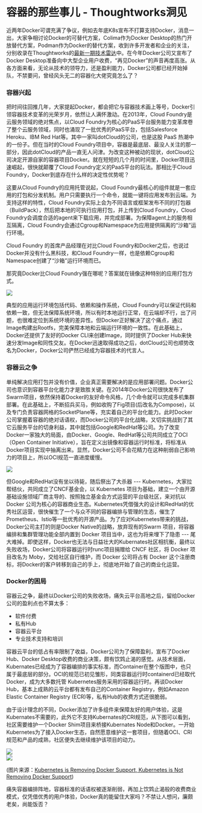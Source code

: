 # 容器的那些事儿 - Thoughtworks洞见
近两年Docker可谓充满了争议，例如去年底K8s宣布不打算支持Docker，消息一出，大家争相讨论Docker的可替代方案，Colima作为Docker Desktop的热门开放替代方案，Podman作为Docker的替代方案，收到许多开发者和企业的关注，分别收录在Thoughtworks的[最新一期技术雷达](https://insights.thoughtworks.cn/technology-radar-26/)中。在今年Docker公司又宣布了Docker Desktop准备向中大型企业用户收费，“再见Docker”的声音再度高涨。从各方面来看，无论从技术的领导力，还是盈利能力，Docker公司都已经开始掉队，不禁要问，曾经风头无二的容器化大佬究竟怎么了？

### 容器兴起

把时间往回推几年，大家提起Docker，都会把它与容器技术画上等号，Docker引领容器技术变革的光荣岁月，依然让人满怀激动。在2013年，Cloud Foundry是云服务领域的绝对焦点，以Cloud Foundry为核心的PaaS平台服务能力变革席卷了整个云服务领域，同时也涌现了一批优秀的PaaS平台，包括Salesforce Heroku、IBM Red Hat等。其中一家叫dotCloud的公司，也是这股 PaaS 热潮中的一份子。但在当时的Cloud Foundry项目中，容器是最底层、最没人关注的那一部分，因此dotCloud的产品一直无人问津。为改变这种被动的现状，dotCloud公司决定开源自家的容器项目Docker。就在短短的几个月的时间里，Docker项目迅速崛起，很快就颠覆了Cloud Foundry定义的PaaS平台的玩法。那相比于Cloud Foundry，Docker到底存在什么样的决定性优势呢？

这要从Cloud Foundry的应用托管说起，Cloud Foundry最核心的组件就是一套应用的打包和分发机制。用户只需要执行一个命令，就能一键将应用发布到云端。为支持这样的特性，Cloud Foundry实际上会为不同语言或框架发布不同的打包器（BuildPack），然后把本地的可执行应用打包，并上传到Cloud Foundry，Cloud Foundry会调度合适的agent来下载应用，并完成部署。为保障agent上的服务相互隔离，Cloud Foundry会通过Cgroup和Namespace为应用提供隔离的“沙箱”运行环境。

Cloud Foundry 的首席产品经理在对比Cloud Foundry和Docker之后，也说过Docker并没有什么黑科技，和Cloud Foundry一样，也是依赖Cgroup和Namespace创建了“沙箱”运行环境而已。

那究竟Docker比Cloud Foundry强在哪呢？答案就在镜像这种特别的应用打包方式。

[![](https://insights.thoughtworks.cn/wp-content/uploads/2022/05/docker-colima-podman-container-1.png)
](https://insights.thoughtworks.cn/wp-content/uploads/2022/05/docker-colima-podman-container-1.png)

典型的应用运行环境包括代码、依赖和操作系统，Cloud Foundry可以保证代码和依赖一致，但无法保障系统环境，所以有时本地运行正常，在云端却不行，出了问题，也很难定位到系统环境的差异性。但Docker正好解决了这个痛点，通过Image构建出Rootfs，完美保障本地和云端运行环境的一致性。在此基础上，Docker还提供了友好的Docker CLI来创建Image，同时提供了Docker Hub来快速分发Image和同性交友。在Docker迅速取得成功之后，dotCloud公司也顺势改名为Docker，Docker公司俨然已经成为容器技术的代言人。

### 容器云之争

单纯解决应用打包并没有价值，企业真正需要解决的是应用部署问题。Docker公司也意识到容器平台化能力才是致胜关键。在2014年Docker公司很快发布了Swarm项目，依然保持着Docker的友好命令风格，几个命令就可以完成多机集群部署。在此基础上，不断招兵买马，例如收购了Fig项目(后改名为Compose)，以及专门负责容器网格的SocketPlane等，充实着自己的平台化能力。此时Docker公司掌握着容器的绝对话语权，而Docker公司的平台化战略，又切实挑战到了其它云服务平台的切身利益，其中就包括Google和RedHat等公司。为了改变Docker一家独大的局面，由Docker、Google、RedHat等公司共同成立了OCI（Open Container Initiative），旨在定义出镜像和容器运行时标准，将标准从Docker项目实现中抽离出来。显然，Docker公司不会花精力在这种削弱自己影响力的项目上，所以OCI规范一直进度缓慢。

[![](https://insights.thoughtworks.cn/wp-content/uploads/2022/05/docker-colima-podman-container-2.png)
](https://insights.thoughtworks.cn/wp-content/uploads/2022/05/docker-colima-podman-container-2.png)

但Google和RedHat没有坐以待毙，随后祭出了大杀器 --- Kubernetes，大家拉帮结伙，共同成立了CNCF基金会，以 Kubernetes 项目为基础，建立一个由开源基础设施领域厂商主导的、按照独立基金会方式运营的平台级社区，来对抗以 Docker 公司为核心的容器商业生态。Kubernetes凭借强大的设计和RedHat的优秀社区运营，很快催生了一个与众不同的容器编排与管理的生态，催生了Prometheus、Istio等一批优秀的开源产品。为了应对Kubernetes带来的挑战，Docker公司主打的则是Docker Native的战略，放弃现有的Swarm 项目，将容器编排和集群管理功能全部内置到 Docker 项目当中，这也为将来埋下了隐患 --- 尾大难掉。即使这样，Docker也无法与日益壮大的Kubernates社区相抗衡，最终以失败收场，Docker公司将容器运行时runc项目捐赠给 CNCF 社区，将 Docker 项目改名为 Moby，交给社区自行维护，而 Docker 公司将占有 Docker 这个注册商标，将Docker的客户转移到自己的手上，彻底地开始了自己的商业化运营。

### Docker的困局

容器云之争，最终以Docker公司的失败收场，痛失云平台高地之后，留给Docker公司的盈利点也不算太多：

*   软件付费
*   私有Hub
*   容器云平台
*   专业技术支持和培训

容器云平台的低占有率限制了收益，Docker公司为了保障盈利，宣布了Docker Hub、Docker Desktop收费的商业决策，颇有饮鸩止渴的感觉。从技术层面，Kubernates已经成为了容器编排的事实标准，而Container在整个版图中，也只属于最底层的部分。OCI的规范已初见雏形，同类容器运行时containerd已经取代Docker，成为大多数托管 Kubernetes服务采用的容器运行时。再谈Docker Hub，基本上成熟的云平台都有发布自己的Container Registry，例如Amazon Elastic Container Registry (ECR)等，私有Hub的收费方式还很脆弱。

由于设计理念的不同，Docker添加了许多组件来保障友好的用户体验，这是Kubernates不需要的，此外它不支持Kubernates的CRI规范，从下图可以看到，社区需要维护一个Docker Shim项目来桥接Kubernates Node和Docker。一开始Kubernetes为了接入Docker生态，自然愿意维护这一套项目，但随着OCI、CRI规范和产品的成熟，社区便失去继续维护该项目的动力。

[![](https://insights.thoughtworks.cn/wp-content/uploads/2022/05/docker-colima-podman-container-3.png)
](https://insights.thoughtworks.cn/wp-content/uploads/2022/05/docker-colima-podman-container-3.png)  
[![](https://insights.thoughtworks.cn/wp-content/uploads/2022/05/docker-colima-podman-container-4.png)
](https://insights.thoughtworks.cn/wp-content/uploads/2022/05/docker-colima-podman-container-4.png)

(图片来源：[Kubernetes is Removing Docker Support, Kubernetes is Not Removing Docker Support](https://cloud.redhat.com/blog/kubernetes-is-removing-docker-support-kubernetes-is-not-removing-docker-support))

痛失容器编排阵地，容器标准的话语权被逐渐削弱，再加上饮鸩止渴般的收费商业模式，仅凭借优秀的用户体验，Docker真的能留住大家吗？不禁让人想问，廉颇老矣，尚能饭否？

